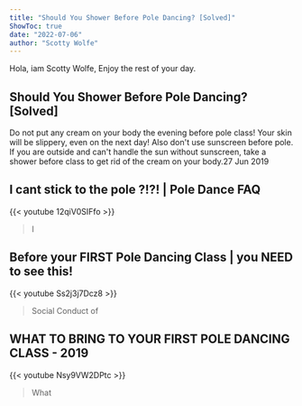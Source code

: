 ```yaml
---
title: "Should You Shower Before Pole Dancing? [Solved]"
ShowToc: true 
date: "2022-07-06"
author: "Scotty Wolfe" 
---
```


Hola, iam Scotty Wolfe, Enjoy the rest of your day.
## Should You Shower Before Pole Dancing? [Solved]
Do not put any cream on your body the evening before pole class! Your skin will be slippery, even on the next day! Also don't use sunscreen before pole. If you are outside and can't handle the sun without sunscreen, take a shower before class to get rid of the cream on your body.27 Jun 2019

## I cant stick to the pole ?!?! | Pole Dance FAQ
{{< youtube 12qiV0SIFfo >}}
>I 

## Before your FIRST Pole Dancing Class  |  you NEED to see this!
{{< youtube Ss2j3j7Dcz8 >}}
>Social Conduct of 

## WHAT TO BRING TO YOUR FIRST POLE DANCING CLASS -  2019
{{< youtube Nsy9VW2DPtc >}}
>What 

